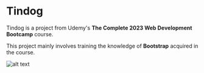 # Tindog

Tindog is a project from Udemy's **The Complete 2023 Web Development Bootcamp** course.

This project mainly involves training the knowledge of **Bootstrap** acquired in the course.

![alt text](https://raw.githubusercontent.com/NathSantos/Tindog/main/tindog.gif)
